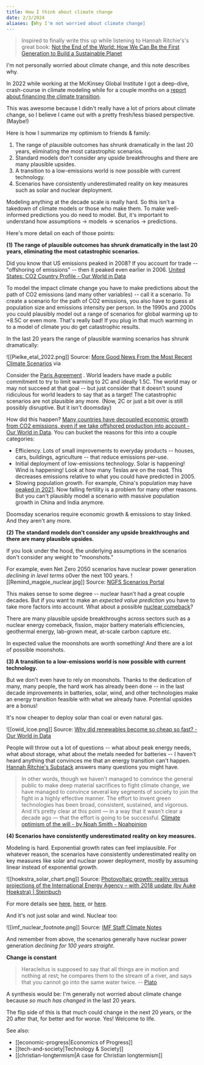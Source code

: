 ```yaml
---
title: How I think about climate change
date: 2/3/2024
aliases: [Why I'm not worried about climate change]
---
```


> Inspired to finally write this up while listening to Hannah Ritchie's's great  book: [Not the End of the World: How We Can Be the First Generation to Build a Sustainable Planet](https://www.goodreads.com/en/book/show/145624737)

I'm not personally worried about climate change, and this note describes why.

In 2022 while working at the McKinsey Global Institute I got a deep-dive, crash-course in climate modeling while for a couple months on a [report about financing the climate transition](https://www.mckinsey.com/capabilities/sustainability/our-insights/the-net-zero-transition-what-it-would-cost-what-it-could-bring). 

This was awesome because I didn't really have a lot of priors about climate change, so I believe I came out with a pretty fresh/less biased perspective. (Maybe!)

Here is how I summarize my optimism to friends & family:
1. The range of plausible outcomes has shrunk dramatically in the last 20 years, eliminating the most catastrophic scenarios. 
2. Standard models don't consider any upside breakthroughs and there are many plausible upsides. 
3. A transition to a low-emissions world is now possible with current technology.
4. Scenarios have consistently underestimated reality on key measures such as solar and nuclear deployment. 

Modeling anything at the decade scale is really hard. So this isn't a takedown of climate models or those who make them. To make well-informed predictions you do need to model. But, it's important to understand how assumptions -> models -> scenarios -> predictions.  

Here's more detail on each of those points:

**(1) The range of plausible outcomes has shrunk dramatically in the last 20 years, eliminating the most catastrophic scenarios.** 

Did you know that US emissions peaked in 2008? 
If you account for trade -- "offshoring of emissions" -- then it peaked even earlier in 2006. 
[United States: CO2 Country Profile - Our World in Data](https://ourworldindata.org/co2/country/united-states#consumption-based-accounting-how-do-emissions-compare-when-we-adjust-for-trade)

To model the impact climate change you have to make predictions about the path of CO2 emissions (and many other variables) -- call it a scenario. To create a scenario for the path of CO2 emissions, you also have to guess at population size and emissions intensity per person. In the 1990s and 2000s you could plausibly model out a range of scenarios for global warming up to +8.5C or even more. That's really bad! If you plug in that much warming in to a model of climate you do get catastrophic results. 

In the last 20 years the range of plausible warming scenarios has shrunk dramatically:

![[Pielke_etal_2022.png]] Source: [More Good News From the Most Recent Climate Scenarios](https://rogerpielkejr.substack.com/p/more-good-news-from-the-most-recent) via 

Consider the [Paris Agreement](https://en.wikipedia.org/wiki/Paris_Agreement) . World leaders have made a public commitment to try to limit warming to 2C and ideally 1.5C. The world may or may not succeed at that goal -- but just consider that it doesn't sound ridiculous for world leaders to say that as a target! The catastrophic scenarios are not plausible any more. (Now, 2C or just a bit over is still possibly disruptive. But it isn't doomsday)

How did this happen?  [Many countries have decoupled economic growth from CO2 emissions, even if we take offshored production into account - Our World in Data](https://ourworldindata.org/co2-gdp-decoupling). You can bucket the reasons for this into a couple categories:
- Efficiency. Lots of small improvements to everyday products -- houses, cars, buildings, agriculture -- that reduce emissions per-use.  
- Initial deployment of low-emissions technology. Solar is happening! Wind is happening! Look at how many Teslas are on the road. This decreases emissions relative to what you could have predicted in 2005. 
- Slowing population growth. For example, China's population may have [peaked in 2021](https://www.pewresearch.org/short-reads/2022/12/05/key-facts-about-chinas-declining-population/). Now falling fertility is a problem for many other reasons. But you can't plausibly model a scenario with massive population growth in China and India anymore. 

Doomsday scenarios require economic growth & emissions to stay linked. And they aren't any more. 


**(2) The standard models don't consider any upside breakthroughs and there are many plausible upsides.** 

If you look under the hood, the underlying assumptions in the scenarios don't consider any weight to "moonshots." 

For example, even Net Zero 2050 scenarios have nuclear power generation *declining in level terms* o0ver the next 100 years.
![[Remind_magpie_nuclear.jpg]]
Source: [NGFS Scenarios Portal](https://www.ngfs.net/ngfs-scenarios-portal/faq/#nuclear-investment-level)

This makes sense to some degree -- nuclear hasn't had a great couple decades. But if you want to make an *expected value prediction* you have to take more factors into account. What about a possible [nuclear comeback](https://austinvernon.site/blog/nuclearcomeback.html)?

There are many plausible upside breakthroughs across sectors such as a nuclear energy comeback, fission, major battery materials efficiencies, geothermal energy, lab-grown meat, at-scale carbon capture etc. 

In expected value the moonshots are worth something! And there are a lot of possible moonshots. 


**(3) A transition to a low-emissions world is now possible with current technology.**

But we don't even have to rely on moonshots. Thanks to the dedication of many, many people, the hard work has already been done -- in the last decade improvements in batteries, solar, wind, and other technologies make an energy transition feasible with what we already have. Potential upsides are a bonus!

It's now cheaper to deploy solar than coal or even natural gas. 

![[owid_lcoe.png]]
Source: [Why did renewables become so cheap so fast? - Our World in Data](https://ourworldindata.org/cheap-renewables-growth)

People will throw out a lot of questions -- what about peak energy needs, what about storage, what about the metals needed for batteries -- I haven't heard anything that convinces me that an energy transition can't happen. [Hannah Ritchie's Substack](https://www.sustainabilitybynumbers.com) answers many questions you might have. 

>In other words, though we haven’t managed to convince the general public to make deep material sacrifices to fight climate change, we have managed to convince several key segments of society to join the fight in a highly effective manner. The effort to invent green technologies has been broad, consistent, sustained, and vigorous. And it’s pretty clear at this point — in a way that it wasn’t clear a decade ago — that the effort is going to be successful. 
>[Climate optimism of the will - by Noah Smith - Noahpinion](https://www.noahpinion.blog/p/climate-optimism-of-the-will)


**(4) Scenarios have consistently underestimated reality on key measures.**

Modeling is hard. Exponential growth rates can feel implausible. For whatever reason, the scenarios have consistently underestimated reality on key measures like solar and nuclear power deployment, mostly by assuming linear instead of exponential growth. 

![[hoekstra_solar_chart.png]]
Source: [Photovoltaic growth: reality versus projections of the International Energy Agency – with 2018 update (by Auke Hoekstra) | Steinbuch](https://maartensteinbuch.com/2017/06/12/photovoltaic-growth-reality-versus-projections-of-the-international-energy-agency/)

For more details see [here](https://climatenexus.org/climate-change-news/iea-historically-underestimates-renewables-overestimates-fossils/), [here](https://www.vox.com/2015/10/12/9510879/iea-underestimate-renewables), or [here](https://www.bu.edu/eci/2021/11/10/signs-of-hope-reflections-on-the-decades-long-underestimation-of-growth-in-renewable-energy/). 

And it's not just solar and wind. Nuclear too: 

![[imf_nuclear_footnote.png]]
Source: [IMF Staff Climate Notes](https://www.imf.org/en/Topics/climate-change/staff-climate-notes#16)

And remember from above, the scenarios generally have nuclear power generation *declining for 100 years straight*. 


**Change is constant**

>Heracleitus is supposed to say that all things are in motion and nothing at rest; he compares them to the stream of a river, and says that you cannot go into the same water twice.
>-- [Plato](http://classics.mit.edu/Plato/cratylus.html)

A synthesis would be: I'm generally not worried about climate change because *so much has changed* in the last 20 years. 

The flip side of this is that much could change in the next 20 years, or the 20 after that, for better and for worse. Yes! Welcome to life. 


See also: 
- [[economic-progress|Economics of Progress]]
- [[tech-and-society|Technology & Society]]
- [[christian-longtermism|A case for Christian longtermism]]
